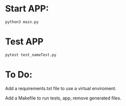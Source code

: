 # Start APP:

`python3 main.py`

# Test APP
`pytest test_nameTest.py`

# To Do:
Add a requirements.txt file to use a virtual enviroment.

Add a Makefile to run tests, app, remove generated files.

